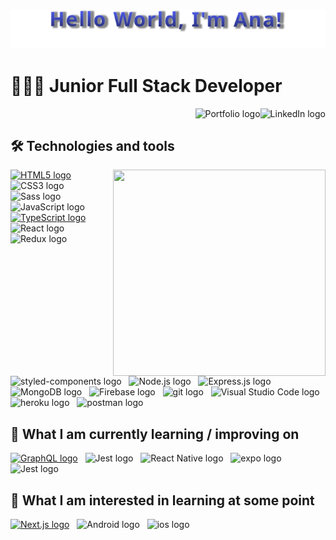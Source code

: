 <h3 align="center">
  <img src="untitled.svg" width="600px"/> 
</h3>


# 👩🏻‍💻 Junior Full Stack Developer
<a href="https://www.linkedin.com/in/ana-levit-2934a0150" target="_blank">
<img src="https://img.shields.io/badge/LinkedIn-282C34?logo=linkedin&logoColor=0077B5" alt="LinkedIn logo" title="LinkedIn" margin="100px" height="35" align="right" />
</a>
&nbsp;
<a href="https://ana-levit-portfolio-ts.web.app" target="_blank">
<img src="https://img.shields.io/badge/-My%20Portfolio-%23282C34?logo=angelList&logoColor=orange" alt="Portfolio logo" title="Portfolio" height="35" align="right"/>
</a>
&nbsp;
<!-- [<img src="https://img.shields.io/badge/LinkedIn-282C34?logo=linkedin&logoColor=0077B5" alt="LinkedIn logo" title="LinkedIn" height="35" align="right"/>](https://www.linkedin.com/in/ana-levit-2934a0150) -->
<!-- [<img src="https://img.shields.io/badge/-My%20Portfolio-%23282C34?logo=angelList&logoColor=orange" alt="Portfolio logo" title="Portfolio" height="35" align="right" />](http://portfolio-website-ana.herokuapp.com/) -->
<!-- <br> -->


## 🛠  Technologies and tools
<img src="https://media.giphy.com/media/TpsTNF36M4kX6/giphy.gif" align="right" width="340px" height="330px" >

[<img src="https://img.shields.io/badge/HTML5-282C34?logo=html5&logoColor=E34F26" alt="HTML5 logo" title="HTML5" height="25" />]()
&nbsp;
<img src="https://img.shields.io/badge/CSS3-282C34?logo=css3&logoColor=1572B6" alt="CSS3 logo" title="CSS3" height="25" />
&nbsp;
<img src="https://img.shields.io/badge/Sass-282C34?logo=sass&logoColor=CC6699" alt="Sass logo" title="Sass" height="25" />
&nbsp;
<img src="https://img.shields.io/badge/JavaScript-282C34?logo=javascript&logoColor=F7DF1E" alt="JavaScript logo" title="JavaScript" height="25" />
&nbsp;
[<img src="https://img.shields.io/badge/TypeScript-282C34?logo=typescript&logoColor=3178C6" alt="TypeScript logo" title="TypeScript" height="25" />]()
&nbsp;
<img src="https://img.shields.io/badge/-React-%23282C34?logo=react&logoColor=61DAFB%22%20alt=%22React%20Native%20logo" alt="React logo" title="React" height="25" />
&nbsp;
<img src="https://img.shields.io/badge/Redux-282C34?logo=redux&logoColor=764ABC" alt="Redux logo" title="Redux" height="25" />
&nbsp;
<img src="https://img.shields.io/static/v1?label=&message=styled-components&color=282C34&logo=styled-components&logoColor=DB7093" alt="styled-components logo" title="styled-components" height="25" />
&nbsp;
<img src="https://img.shields.io/badge/Node.js-282C34?logo=node.js&logoColor=339933" alt="Node.js logo" title="Node.js" height="25" />
&nbsp;
<img src="https://img.shields.io/badge/Express-282C34?logo=express&logoColor=FFFFFF" alt="Express.js logo" title="Express.js" height="25" />
&nbsp;
<img src="https://img.shields.io/badge/MongoDB-282C34?logo=mongodb&logoColor=47A248" alt="MongoDB logo" title="MongoDB" height="25" />
&nbsp;
<img src="https://img.shields.io/badge/Firebase-282C34?logo=firebase&logoColor=FFCA28" alt="Firebase logo" title="Firebase" height="25" />
&nbsp;
<img src="https://img.shields.io/badge/git-282C34?logo=git&logoColor=F05032" alt="git logo" title="git" height="25" />
&nbsp;
<img src="https://img.shields.io/badge/VS%20Code-282C34?logo=visual-studio-code&logoColor=007ACC" alt="Visual Studio Code logo" title="Visual Studio Code" height="25" />
&nbsp;
<img src="https://img.shields.io/badge/Heroku-282C34?logo=heroku&logoColor=6432a8" alt="heroku logo" title="heroku" height="25" />
&nbsp;
<img src="https://img.shields.io/badge/Postman-282C34?logo=postman&logoColor=e35b17" alt="postman logo" title="postman" height="25" />
<br>

## 📖  What I am currently learning / improving on

[<img src="https://img.shields.io/badge/GraphQL-282C34?logo=graphql&logoColor=E10098" alt="GraphQL logo" title="GraphQL" height="25" />]()
&nbsp;
<img src="https://img.shields.io/badge/Jest-282C34?logo=jest&logoColor=C21325" alt="Jest logo" title="Jest" height="25" />
&nbsp;
<img src="https://img.shields.io/badge/React Native-282C34?logo=react&logoColor=61DAFB" alt="React Native logo" title="React Native" height="25" />
&nbsp;
<img src="https://img.shields.io/badge/Expo-282C34?logo=expo&logoColor=grey" alt="expo logo" title="Expo" height="25" />
&nbsp;
<img src="https://img.shields.io/badge/Vue-282C34?logo=vue.js&logoColor=41B883" alt="Jest logo" title="Jest" height="25" />
<br>

## 👾  What I am interested in learning at some point
[<img src="https://img.shields.io/badge/Next.js-282C34?logo=next.js&logoColor=FFFFFF" alt="Next.js logo" title="Next.js" height="25" />]()
&nbsp;
<img src="https://img.shields.io/badge/Android-282C34?logo=android&logoColor=3DDC84" alt="Android logo" title="Android" height="25" />
&nbsp;
<img src="https://img.shields.io/badge/iOS-282C34?logo=ios&logoColor=black" alt="ios logo" title="ios" height="25" />
&nbsp;


<!-- <img src="https://img.shields.io/badge/Tailwind%20CSS-282C34?logo=tailwind-css&logoColor=38B2AC" alt="Tailwind CSS logo" title="Tailwind CSS" height="25" />
&nbsp; -->
